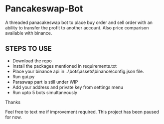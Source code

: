 # Pancakeswap-Bot
A threaded panacakeswap bot to place buy order and sell order with an ability to transfer the profit to another account. Also price comparison available with binance.

## STEPS TO USE
- Download the repo
- Install the packages mentioned in requirements.txt
- Place your binance api in ..\bots\assets\binance\config.json file.
- Run gui.py
- Paraswap part is still under WIP
- Add your address and private key from settings menu
- Run upto 5 bots simultaneously

Thanks

Feel free to text me if improvement required. This project has been paused for now.
